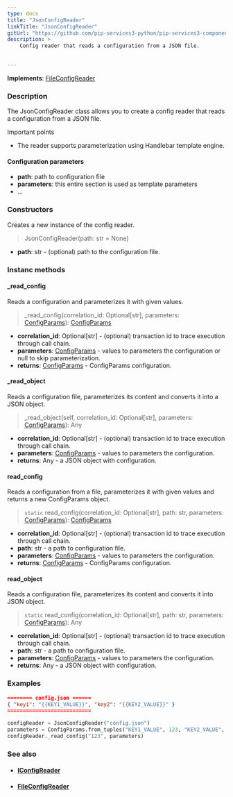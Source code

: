 ```yaml
---
type: docs
title: "JsonConfigReader"
linkTitle: "JsonConfigReader"
gitUrl: "https://github.com/pip-services3-python/pip-services3-components-python"
description: >
    Config reader that reads a configuration from a JSON file.

    
---
```


**Implements**: [FileConfigReader](../file_config_reader)

### Description

The JsonConfigReader class allows you to create a config reader that reads a configuration from a JSON file.

Important points

- The reader supports parameterization using Handlebar template engine.

#### Configuration parameters

- **path**: path to configuration file
- **parameters**: this entire section is used as template parameters
- ...


### Constructors
Creates a new instance of the config reader.

> JsonConfigReader(path: str = None)

- **path**: str - (optional) path to the configuration file.


### Instanc methods


#### _read_config
Reads a configuration and parameterizes it with given values.

> _read_config(correlation_id: Optional[str], parameters: [ConfigParams](../../../commons/config/config_params)): [ConfigParams](../../../commons/config/config_params)

- **correlation_id**: Optional[str] - (optional) transaction id to trace execution through call chain.
- **parameters**: [ConfigParams](../../../commons/config/config_params) - values to parameters the configuration or null to skip parameterization.
- **returns**: [ConfigParams](../../../commons/config/config_params) - ConfigParams configuration.


#### _read_object
Reads a configuration file, parameterizes its content and converts it into a JSON object.

> _read_object(self, correlation_id: Optional[str], parameters: [ConfigParams](../../../commons/config/config_params)): Any

- **correlation_id**: Optional[str] - (optional) transaction id to trace execution through call chain.
- **parameters**: [ConfigParams](../../../commons/config/config_params) - values to parameters the configuration.
- **returns**: Any - a JSON object with configuration.


#### read_config
Reads a configuration from a file, parameterizes it with given values and returns a new ConfigParams object.

> `static` read_config(correlation_id: Optional[str], path: str, parameters: [ConfigParams](../../../commons/config/config_params)): [ConfigParams](../../../commons/config/config_params)

- **correlation_id**: Optional[str] - (optional) transaction id to trace execution through call chain.
- **path**: str - a path to configuration file.
- **parameters**: [ConfigParams](../../../commons/config/config_params) - values to parameters the configuration.
- **returns**: [ConfigParams](../../../commons/config/config_params) - ConfigParams configuration.


#### read_object
Reads a configuration file, parameterizes its content and converts it into JSON object.

> `static` read_config(correlation_id: Optional[str], path: str, parameters: [ConfigParams](../../../commons/config/config_params)): Any

- **correlation_id**: Optional[str] - (optional) transaction id to trace execution through call chain.
- **path**: str - a path to configuration file.
- **parameters**: [ConfigParams](../../../commons/config/config_params) - values to parameters the configuration.
- **returns**: Any - a JSON object with configuration.

### Examples

```json
======== config.json ======
{ "key1": "{{KEY1_VALUE}}", "key2": "{{KEY2_VALUE}}" }
===========================
```
    
        
```python
configReader = JsonConfigReader("config.json")
parameters = ConfigParams.from_tuples("KEY1_VALUE", 123, "KEY2_VALUE", "ABC")
configReader._read_config("123", parameters)
```

### See also
- #### [IConfigReader](../iconfig_reader)
- #### [FileConfigReader](../file_config_reader)
